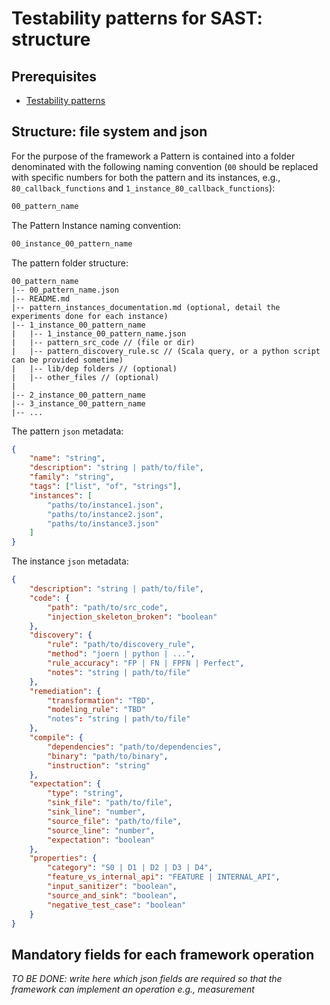 # Testability patterns for SAST: structure

## Prerequisites
- [Testability patterns](./Testability-Patterns.md)

## Structure: file system and json
For the purpose of the framework a Pattern is contained into a folder denominated with the following naming convention (`00` should be replaced with specific numbers for both the pattern and its instances, e.g., `80_callback_functions` and `1_instance_80_callback_functions`):

```bash
00_pattern_name
```

The Pattern Instance naming convention:

```bash
00_instance_00_pattern_name
```

The pattern folder structure:

```
00_pattern_name
|-- 00_pattern_name.json
|-- README.md
|-- pattern_instances_documentation.md (optional, detail the experiments done for each instance)
|-- 1_instance_00_pattern_name
|   |-- 1_instance_00_pattern_name.json
|   |-- pattern_src_code // (file or dir)
|   |-- pattern_discovery_rule.sc // (Scala query, or a python script can be provided sometime)
|   |-- lib/dep folders // (optional)
|   |-- other_files // (optional)
|
|-- 2_instance_00_pattern_name
|-- 3_instance_00_pattern_name
|-- ...
```

The pattern `json` metadata:

```json
{
    "name": "string",
    "description": "string | path/to/file",
    "family": "string",
    "tags": ["list", "of", "strings"],
    "instances": [
        "paths/to/instance1.json",
        "paths/to/instance2.json",
        "paths/to/instance3.json"
    ]
}
```

The instance `json` metadata:

```json
{
    "description": "string | path/to/file",
    "code": {
        "path": "path/to/src_code",
        "injection_skeleton_broken": "boolean"
    },
    "discovery": {
        "rule": "path/to/discovery_rule",
        "method": "joern | python | ...",
        "rule_accuracy": "FP | FN | FPFN | Perfect",
        "notes": "string | path/to/file"
    },
    "remediation": {
        "transformation": "TBD",
        "modeling_rule": "TBD"
        "notes": "string | path/to/file"
    },
    "compile": {
        "dependencies": "path/to/dependencies",
        "binary": "path/to/binary",
        "instruction": "string"
    },
    "expectation": {
        "type": "string",
        "sink_file": "path/to/file",
        "sink_line": "number",
        "source_file": "path/to/file",
        "source_line": "number",
        "expectation": "boolean"
    },
    "properties": {
        "category": "S0 | D1 | D2 | D3 | D4",
        "feature_vs_internal_api": "FEATURE | INTERNAL_API",
        "input_sanitizer": "boolean",
        "source_and_sink": "boolean",
        "negative_test_case": "boolean"
    }
}
```

## Mandatory fields for each framework operation

_TO BE DONE: write here which json fields are required so that the framework can implement an operation e.g., measurement_
